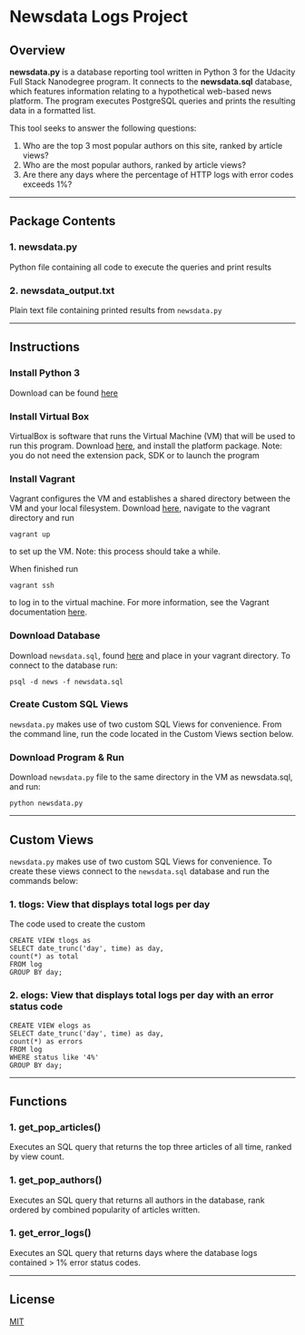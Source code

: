 # Newsdata Logs Project

## Overview

**newsdata.py** is a database reporting tool written in Python 3 for the Udacity Full Stack Nanodegree program. It connects to the **newsdata.sql** database, which features information relating to a hypothetical web-based news platform. The program executes PostgreSQL queries and prints the resulting data in a formatted list.

This tool seeks to answer the following questions:
1. Who are the top 3 most popular authors on this site, ranked by article views?
2. Who are the most popular authors, ranked by article views?
3. Are there any days where the percentage of HTTP logs with error codes exceeds 1%?

---

## Package Contents

### 1. newsdata.py
Python file containing all code to execute the queries and print results

### 2. newsdata_output.txt
 Plain text file containing printed results from `newsdata.py` 

---

## Instructions

### Install Python 3
Download can be found [here](https://www.python.org/downloads/)

### Install Virtual Box
VirtualBox is software that runs the Virtual Machine (VM) that will be used to run this program. Download [here](https://www.virtualbox.org/wiki/Downloads), and install the platform package. Note: you do not need the extension pack, SDK or to launch the program

### Install Vagrant
Vagrant configures the VM and establishes a shared directory between the VM and your local filesystem. Download [here](https://www.vagrantup.com/downloads.html), navigate to the vagrant directory and run

```vagrant up```

to set up the VM. Note: this process should take a while. 

When finished run

```vagrant ssh``` 

to log in to the virtual machine. For more information, see the Vagrant documentation [here](https://www.vagrantup.com/docs/).

### Download Database
Download `newsdata.sql`, found [here](https://d17h27t6h515a5.cloudfront.net/topher/2016/August/57b5f748_newsdata/newsdata.zip) and place in your vagrant directory. To connect to the database run:

```psql -d news -f newsdata.sql```

### Create Custom SQL Views
`newsdata.py` makes use of two custom SQL Views for convenience. From the command line, run the code located in the Custom Views section below.

### Download Program & Run
Download `newsdata.py` file to the same directory in the VM as newsdata.sql, and run:

```python newsdata.py```

---

## Custom Views
`newsdata.py` makes use of two custom SQL Views for convenience. To create these views connect to the `newsdata.sql` database and run the commands below:

### 1. tlogs:  View that displays total logs per day
The code used to create the custom 

```
CREATE VIEW tlogs as
SELECT date_trunc('day', time) as day, 
count(*) as total 
FROM log 
GROUP BY day;
```


### 2. elogs: View that displays total logs per day with an error status code

```
CREATE VIEW elogs as
SELECT date_trunc('day', time) as day, 
count(*) as errors 
FROM log 
WHERE status like '4%' 
GROUP BY day;
```

---

## Functions

### 1. get_pop_articles()
Executes an SQL query that returns the top three articles of all time, ranked by view count.

### 1. get_pop_authors()
Executes an SQL query that returns all authors in the database, rank ordered by combined popularity of articles written.

### 1. get_error_logs()
Executes an SQL query that returns days where the database logs contained > 1% error status codes.

---

## License
[MIT](https://choosealicense.com/licenses/mit/)





